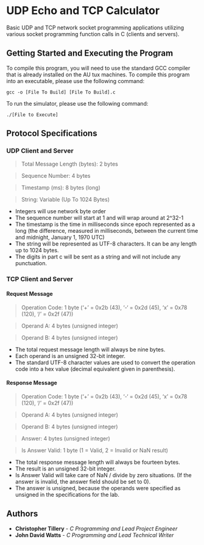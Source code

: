 # UDP Echo and TCP Calculator
Basic UDP and TCP network socket programming applications utilizing various socket programming function calls in C (clients and servers).

## Getting Started and Executing the Program
To compile this program, you will need to use the standard GCC compiler that is already installed on the AU tux machines. To compile this program into an executable, please use the following command:
```
gcc -o [File To Build] [File To Build].c
```

To run the simulator, please use the following command: 
```
./[File to Execute]
```

## Protocol Specifications

### UDP Client and Server
> Total Message Length (bytes): 2 bytes

> Sequence Number: 4 bytes

> Timestamp (ms): 8 bytes (long)

> String: Variable (Up To 1024 Bytes)

* Integers will use network byte order
* The sequence number will start at 1 and will wrap around at 2^32-1
* The timestamp is the time in milliseconds since epoch represented as a long (the difference, measured in milliseconds, between the current time and midnight, January 1, 1970 UTC)
* The string will be represented as UTF-8 characters. It can be any length up to 1024 bytes.
* The digits in part c will be sent as a string and will not include any punctuation.

### TCP Client and Server
#### Request Message
> Operation Code: 1 byte (‘+’ = 0x2b (43), ‘-‘ = 0x2d (45), ‘x’ = 0x78 (120), ‘/’ = 0x2f (47))

> Operand A: 4 bytes (unsigned integer)

> Operand B: 4 bytes (unsigned integer)

* The total request message length will always be nine bytes.
* Each operand is an unsigned 32-bit integer.
* The standard UTF-8 character values are used to convert the operation code into a hex value (decimal equivalent given in parenthesis).

#### Response Message
> Operation Code: 1 byte (‘+’ = 0x2b (43), ‘-‘ = 0x2d (45), ‘x’ = 0x78 (120), ‘/’ = 0x2f (47))

> Operand A: 4 bytes (unsigned integer)

> Operand B: 4 bytes (unsigned integer)

> Answer: 4 bytes (unsigned integer)

> Is Answer Valid: 1 byte (1 = Valid, 2 = Invalid or NaN result)

* The total response message length will always be fourteen bytes.
* The result is an unsigned 32-bit integer.
* Is Answer Valid will take care of NaN / divide by zero situations. (If the answer is invalid, the answer field should be set to 0).
* The answer is unsigned, because the operands were specified as unsigned in the specifications for the lab.

## Authors

* **Christopher Tillery** - *C Programming and Lead Project Engineer*
* **John David Watts** - *C Programming and Lead Technical Writer*
